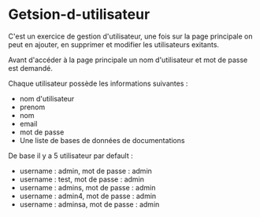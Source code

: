 # Getsion-d-utilisateur

C'est un exercice de gestion d'utilisateur, une fois sur la page principale on peut en ajouter, en supprimer et modifier les utilisateurs exitants.

Avant d'accéder à la page principale un nom d'utilisateur et mot de passe est demandé.

Chaque utilisateur possède les informations suivantes :
  - nom d'utilisateur
  - prenom
  - nom
  - email
  - mot de passe
  - Une liste de bases de données de documentations

De base il y a 5 utilisateur par default :
  - username : admin, mot de passe : admin
  - username : test, mot de passe : admin
  - username : admins, mot de passe : admin
  - username : admin4, mot de passe : admin
  - username : adminsa, mot de passe : admin
    
  
